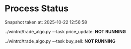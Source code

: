 # Process Status

Snapshot taken at: 2025-10-22 12:56:58

../wintrd/trade_algo.py --task price_update: **NOT RUNNING**

../wintrd/trade_algo.py --task buy_sell: **NOT RUNNING**

